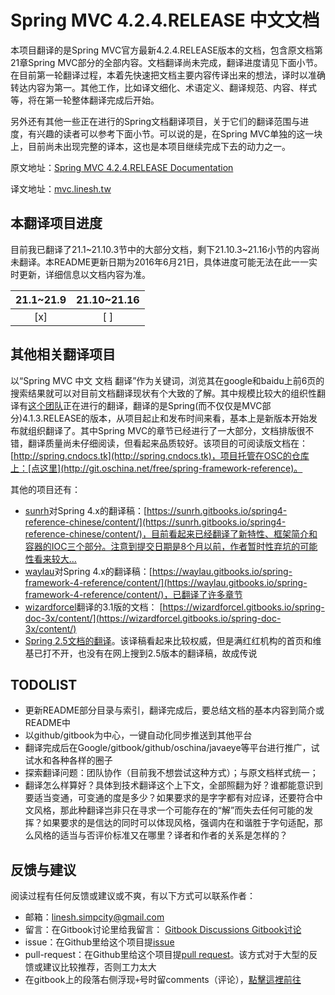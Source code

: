 # Spring MVC 4.2.4.RELEASE 中文文档

本项目翻译的是Spring MVC官方最新4.2.4.RELEASE版本的文档，包含原文档第21章Spring MVC部分的全部内容。文档翻译尚未完成，翻译进度请见下面小节。在目前第一轮翻译过程，本着先快速把文档主要内容传译出来的想法，译时以准确转达内容为第一。其他工作，比如译文细化、术语定义、翻译规范、内容、样式等，将在第一轮整体翻译完成后开始。

另外还有其他一些正在进行的Spring文档翻译项目，关于它们的翻译范围与进度，有兴趣的读者可以参考下面小节。可以说的是，在Spring MVC单独的这一块上，目前尚未出现完整的译本，这也是本项目继续完成下去的动力之一。

原文地址：[Spring MVC 4.2.4.RELEASE Documentation](http://docs.spring.io/spring-framework/docs/4.2.4.RELEASE/spring-framework-reference/html/mvc.html)

译文地址：[mvc.linesh.tw](http://mvc.linesh.tw)

## 本翻译项目进度

目前我已翻译了21.1~21.10.3节中的大部分文档，剩下21.10.3~21.16小节的内容尚未翻译。本README更新日期为2016年6月21日，具体进度可能无法在此一一实时更新，详细信息以文档内容为准。

| 21.1~21.9 | 21.10~21.16 |
| :---: | :---: |
| [x] | [ ] |

## 其他相关翻译项目
以“Spring MVC 中文 文档 翻译”作为关键词，浏览其在google和baidu上前6页的搜索结果就可以对目前文档翻译现状有个大致的了解。其中规模比较大的组织性翻译有[这个团队](http://blog.csdn.net/isea533/article/details/50450289)正在进行的翻译，翻译的是Spring(而不仅仅是MVC部分)4.1.3.RELEASE的版本，从项目起止和发布时间来看，基本上是新版本开始发布就组织翻译了。其中Spring MVC的章节已经进行了一大部分，文档排版很不错，翻译质量尚未仔细阅读，但看起来品质较好。该项目的可阅读版文档在：[http://spring.cndocs.tk](http://spring.cndocs.tk)，项目托管在OSC的仓库上：[点这里](http://git.oschina.net/free/spring-framework-reference)。

其他的项目还有：
* [sunrh](https://github.com/sunrh)对Spring 4.x的翻译稿：[https://sunrh.gitbooks.io/spring4-reference-chinese/content/](https://sunrh.gitbooks.io/spring4-reference-chinese/content/)，目前看起来已经翻译了新特性、框架简介和容器的IOC三个部分。注意到提交日期是8个月以前，作者暂时性弃坑的可能性看来较大…
* [waylau](https://github.com/waylau)对Spring 4.x的翻译稿：[https://waylau.gitbooks.io/spring-framework-4-reference/content/](https://waylau.gitbooks.io/spring-framework-4-reference/content/)，已翻译了许多章节
* [wizardforcel](https://github.com/wizardforcel)翻译的3.1版的文档： [https://wizardforcel.gitbooks.io/spring-doc-3x/content/](https://wizardforcel.gitbooks.io/spring-doc-3x/content/)
* [Spring 2.5文档的翻译](http://javasalatu.iteye.com/blog/1212618)。该译稿看起来比较权威，但是满红红机构的首页和维基已打不开，也没有在网上搜到2.5版本的翻译稿，故成传说


## TODOLIST
* 更新README部分目录与索引，翻译完成后，要总结文档的基本内容到简介或README中
* 以github/gitbook为中心，一键自动化同步推送到其他平台
* 翻译完成后在Google/gitbook/github/oschina/javaeye等平台进行推广，试试水和各种各样的圈子
* 探索翻译问题：团队协作（目前我不想尝试这种方式）；与原文档样式统一；
* 翻译怎么样算好？具体到技术翻译这个上下文，全部照翻为好？谁都能意识到要适当变通，可变通的度是多少？如果要求的是字字都有对应译，还要符合中文风格，那此种翻译岂非只在寻求一个可能存在的“解”而失去任何可能的发挥？如果要求的是信达的同时可以体现风格，强调内在和谐胜于字句适配，那么风格的适当与否评价标准又在哪里？译者和作者的关系是怎样的？


## 反馈与建议
阅读过程有任何反馈或建议或不爽，有以下方式可以联系作者：
* 邮箱：linesh.simpcity@gmail.com
* 留言：在Gitbook讨论里给我留言： [Gitbook Discussions Gitbook讨论](https://www.gitbook.com/book/linesh/spring-mvc-documentation-linesh-translation/discussions)
* issue：在Github里给这个项目提[issue](https://github.com/linesh-simplicity/gitbook-translation-spring-mvc-documentation/issues)
* pull-request：在Github里给这个项目提[pull request](https://github.com/linesh-simplicity/gitbook-translation-spring-mvc-documentation/pulls)。该方式对于大型的反馈或建议比较推荐，否则工力太大
* 在gitbook上的段落右侧浮现`+`号时留comments（评论），[點擊這裡前往](http://mvc.linesh.tw)
